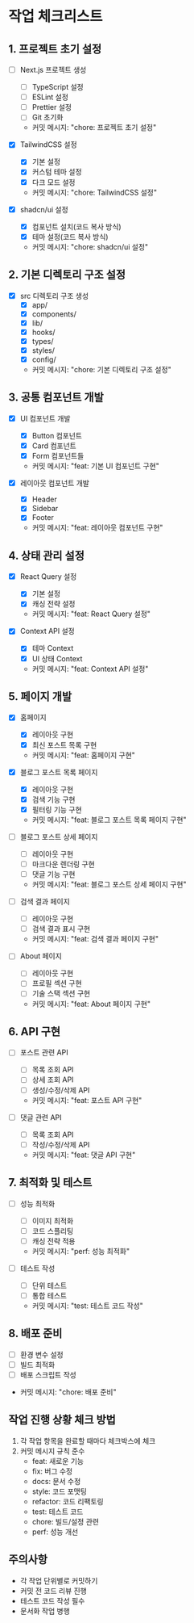 # 작업 체크리스트

## 1. 프로젝트 초기 설정
- [ ] Next.js 프로젝트 생성
  - [ ] TypeScript 설정
  - [ ] ESLint 설정
  - [ ] Prettier 설정
  - [ ] Git 초기화
  - 커밋 메시지: "chore: 프로젝트 초기 설정"

- [x] TailwindCSS 설정
  - [x] 기본 설정
  - [x] 커스텀 테마 설정
  - [x] 다크 모드 설정
  - 커밋 메시지: "chore: TailwindCSS 설정"

- [x] shadcn/ui 설정
  - [x] 컴포넌트 설치(코드 복사 방식)
  - [x] 테마 설정(코드 복사 방식)
  - 커밋 메시지: "chore: shadcn/ui 설정"

## 2. 기본 디렉토리 구조 설정
- [x] src 디렉토리 구조 생성
  - [x] app/
  - [x] components/
  - [x] lib/
  - [x] hooks/
  - [x] types/
  - [x] styles/
  - [x] config/
  - 커밋 메시지: "chore: 기본 디렉토리 구조 설정"

## 3. 공통 컴포넌트 개발
- [x] UI 컴포넌트 개발
  - [x] Button 컴포넌트
  - [x] Card 컴포넌트
  - [x] Form 컴포넌트들
  - 커밋 메시지: "feat: 기본 UI 컴포넌트 구현"

- [x] 레이아웃 컴포넌트 개발
  - [x] Header
  - [x] Sidebar
  - [x] Footer
  - 커밋 메시지: "feat: 레이아웃 컴포넌트 구현"

## 4. 상태 관리 설정
- [x] React Query 설정
  - [x] 기본 설정
  - [x] 캐싱 전략 설정
  - 커밋 메시지: "feat: React Query 설정"

- [x] Context API 설정
  - [x] 테마 Context
  - [x] UI 상태 Context
  - 커밋 메시지: "feat: Context API 설정"

## 5. 페이지 개발
- [x] 홈페이지
  - [x] 레이아웃 구현
  - [x] 최신 포스트 목록 구현
  - 커밋 메시지: "feat: 홈페이지 구현"

- [x] 블로그 포스트 목록 페이지
  - [x] 레이아웃 구현
  - [x] 검색 기능 구현
  - [x] 필터링 기능 구현
  - 커밋 메시지: "feat: 블로그 포스트 목록 페이지 구현"

- [ ] 블로그 포스트 상세 페이지
  - [ ] 레이아웃 구현
  - [ ] 마크다운 렌더링 구현
  - [ ] 댓글 기능 구현
  - 커밋 메시지: "feat: 블로그 포스트 상세 페이지 구현"

- [ ] 검색 결과 페이지
  - [ ] 레이아웃 구현
  - [ ] 검색 결과 표시 구현
  - 커밋 메시지: "feat: 검색 결과 페이지 구현"

- [ ] About 페이지
  - [ ] 레이아웃 구현
  - [ ] 프로필 섹션 구현
  - [ ] 기술 스택 섹션 구현
  - 커밋 메시지: "feat: About 페이지 구현"

## 6. API 구현
- [ ] 포스트 관련 API
  - [ ] 목록 조회 API
  - [ ] 상세 조회 API
  - [ ] 생성/수정/삭제 API
  - 커밋 메시지: "feat: 포스트 API 구현"

- [ ] 댓글 관련 API
  - [ ] 목록 조회 API
  - [ ] 작성/수정/삭제 API
  - 커밋 메시지: "feat: 댓글 API 구현"

## 7. 최적화 및 테스트
- [ ] 성능 최적화
  - [ ] 이미지 최적화
  - [ ] 코드 스플리팅
  - [ ] 캐싱 전략 적용
  - 커밋 메시지: "perf: 성능 최적화"

- [ ] 테스트 작성
  - [ ] 단위 테스트
  - [ ] 통합 테스트
  - 커밋 메시지: "test: 테스트 코드 작성"

## 8. 배포 준비
- [ ] 환경 변수 설정
- [ ] 빌드 최적화
- [ ] 배포 스크립트 작성
- 커밋 메시지: "chore: 배포 준비"

## 작업 진행 상황 체크 방법
1. 각 작업 항목을 완료할 때마다 체크박스에 체크
2. 커밋 메시지 규칙 준수
   - feat: 새로운 기능
   - fix: 버그 수정
   - docs: 문서 수정
   - style: 코드 포맷팅
   - refactor: 코드 리팩토링
   - test: 테스트 코드
   - chore: 빌드/설정 관련
   - perf: 성능 개선

## 주의사항
- 각 작업 단위별로 커밋하기
- 커밋 전 코드 리뷰 진행
- 테스트 코드 작성 필수
- 문서화 작업 병행 